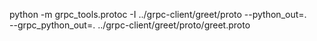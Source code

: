 python -m grpc_tools.protoc -I ../grpc-client/greet/proto --python_out=. \
         --grpc_python_out=. ../grpc-client/greet/proto/greet.proto